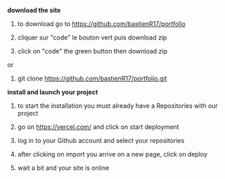**download the site**

1) to download go to https://github.com/bastienR17/portfolio

2) cliquer sur "code" le bouton vert puis download zip

3) click on "code" the green button then download zip

 or
 
1) git clone https://github.com/bastienR17/portfolio.git

  **install and launch your project**

1) to start the installation you must already have a Repositories with our project 

2) go on https://vercel.com/ and click on start deployment

3) log in to your Github account and select your repositories

4) after clicking on import you arrive on a new page, click on deploy

5) wait a bit and your site is online

 


